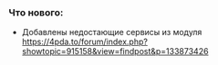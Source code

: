 ### Что нового:
- Добавлены недостающие сервисы из модуля https://4pda.to/forum/index.php?showtopic=915158&view=findpost&p=133873426